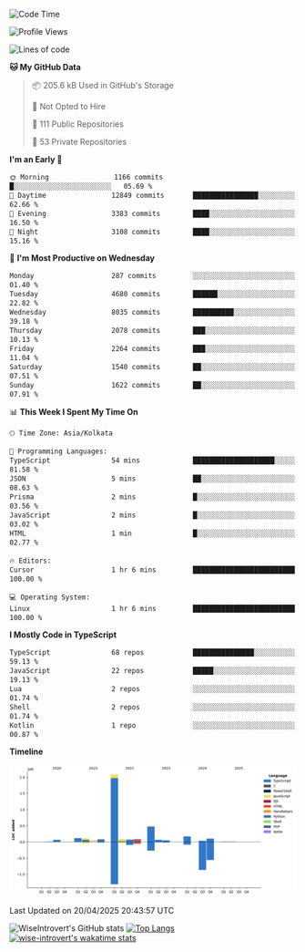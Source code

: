 <!--START_SECTION:waka-->
![Code Time](http://img.shields.io/badge/Code%20Time-2%2C330%20hrs%2033%20mins-blue)

![Profile Views](http://img.shields.io/badge/Profile%20Views-0-blue)

![Lines of code](https://img.shields.io/badge/From%20Hello%20World%20I%27ve%20Written-3.6%20million%20lines%20of%20code-blue)

**🐱 My GitHub Data** 

> 📦 205.6 kB Used in GitHub's Storage 
 > 
> 🚫 Not Opted to Hire
 > 
> 📜 111 Public Repositories 
 > 
> 🔑 53 Private Repositories 
 > 
**I'm an Early 🐤** 

```text
🌞 Morning                1166 commits        █░░░░░░░░░░░░░░░░░░░░░░░░   05.69 % 
🌆 Daytime                12849 commits       ████████████████░░░░░░░░░   62.66 % 
🌃 Evening                3383 commits        ████░░░░░░░░░░░░░░░░░░░░░   16.50 % 
🌙 Night                  3108 commits        ████░░░░░░░░░░░░░░░░░░░░░   15.16 % 
```
📅 **I'm Most Productive on Wednesday** 

```text
Monday                   287 commits         ░░░░░░░░░░░░░░░░░░░░░░░░░   01.40 % 
Tuesday                  4680 commits        ██████░░░░░░░░░░░░░░░░░░░   22.82 % 
Wednesday                8035 commits        ██████████░░░░░░░░░░░░░░░   39.18 % 
Thursday                 2078 commits        ███░░░░░░░░░░░░░░░░░░░░░░   10.13 % 
Friday                   2264 commits        ███░░░░░░░░░░░░░░░░░░░░░░   11.04 % 
Saturday                 1540 commits        ██░░░░░░░░░░░░░░░░░░░░░░░   07.51 % 
Sunday                   1622 commits        ██░░░░░░░░░░░░░░░░░░░░░░░   07.91 % 
```


📊 **This Week I Spent My Time On** 

```text
🕑︎ Time Zone: Asia/Kolkata

💬 Programming Languages: 
TypeScript               54 mins             ████████████████████░░░░░   81.58 % 
JSON                     5 mins              ██░░░░░░░░░░░░░░░░░░░░░░░   08.63 % 
Prisma                   2 mins              █░░░░░░░░░░░░░░░░░░░░░░░░   03.56 % 
JavaScript               2 mins              █░░░░░░░░░░░░░░░░░░░░░░░░   03.02 % 
HTML                     1 min               █░░░░░░░░░░░░░░░░░░░░░░░░   02.77 % 

🔥 Editors: 
Cursor                   1 hr 6 mins         █████████████████████████   100.00 % 

💻 Operating System: 
Linux                    1 hr 6 mins         █████████████████████████   100.00 % 
```

**I Mostly Code in TypeScript** 

```text
TypeScript               68 repos            ███████████████░░░░░░░░░░   59.13 % 
JavaScript               22 repos            █████░░░░░░░░░░░░░░░░░░░░   19.13 % 
Lua                      2 repos             ░░░░░░░░░░░░░░░░░░░░░░░░░   01.74 % 
Shell                    2 repos             ░░░░░░░░░░░░░░░░░░░░░░░░░   01.74 % 
Kotlin                   1 repo              ░░░░░░░░░░░░░░░░░░░░░░░░░   00.87 % 
```



**Timeline**

![Lines of Code chart](https://raw.githubusercontent.com/wise-introvert/wise-introvert/master/assets/bar_graph.png)


 Last Updated on 20/04/2025 20:43:57 UTC
<!--END_SECTION:waka-->

![WiseIntrovert's GitHub stats](https://github-readme-stats.vercel.app/api?username=wise-introvert&count_private=true&show_icons=true)
[![Top Langs](https://github-readme-stats.vercel.app/api/top-langs/?username=wise-introvert&langs_count=10)](https://github.com/anuraghazra/github-readme-stats)
[![wise-introvert's wakatime stats](https://github-readme-stats.vercel.app/api/wakatime?username=wiseintrovert)](https://github.com/anuraghazra/github-readme-stats)
